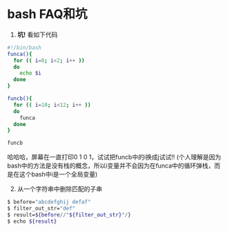 # bash FAQ和坑

1. **坑!** 看如下代码
```bash
#!/bin/bash
funca(){
  for (( i=0; i<2; i++ ))
  do
    echo $i
  done
}

funcb(){
  for (( i=10; i<12; i++ ))
  do
    funca
  done
}

funcb
```
哈哈哈，屏幕在一直打印0 1 0 1，试试把funcb中的i换成j试试!!
(个人理解是因为bash中的方法是没有栈的概念，所以i变量并不会因为在funca中的循环弹栈，而是在这个bash中i是一个全局变量)

2. 从一个字符串中删除匹配的子串
```bash
$ before="abcdefghij defaf"
$ filter_out_str="def"
$ result=${before//"${filter_out_str}"/}
$ echo ${result}
```
